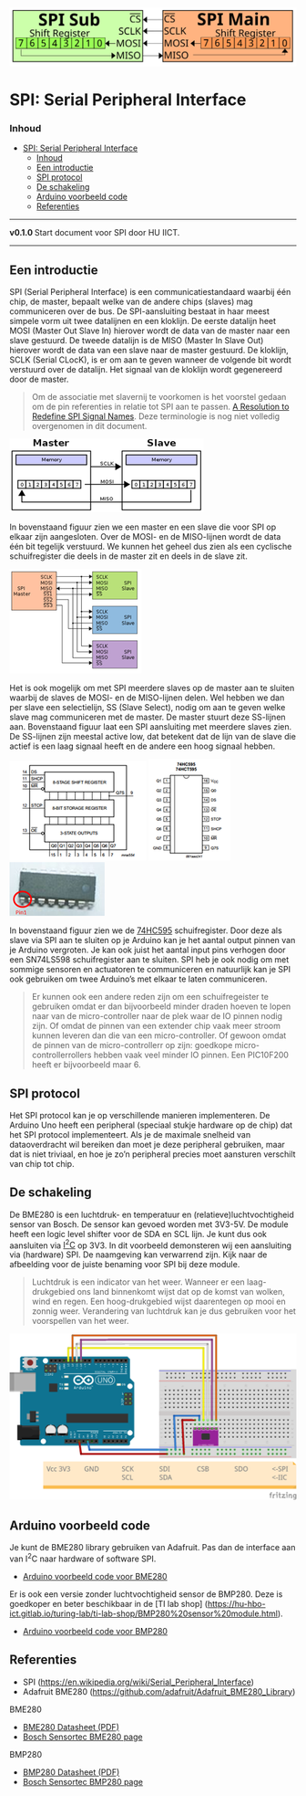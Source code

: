 ![logo](../SPI/img/SPI_basic_operation,_single_Main_&_Sub.svg) [](logo-id)

# SPI: Serial Peripheral Interface[](title-id)

### Inhoud[](toc-id)

- [SPI: Serial Peripheral Interface](#spi-serial-peripheral-interface)
  - [Inhoud](#inhoud)
  - [Een introductie](#een-introductie)
  - [SPI protocol](#spi-protocol)
  - [De schakeling](#de-schakeling)
  - [Arduino voorbeeld code](#arduino-voorbeeld-code)
  - [Referenties](#referenties)

---

**v0.1.0 [](version-id)** Start document voor SPI door HU IICT[](author-id).

---

## Een introductie

SPI (Serial Peripheral Interface) is een communicatiestandaard waarbij één chip, de master, bepaalt welke van de andere chips (slaves) mag communiceren over de bus. De SPI-aansluiting bestaat in haar meest simpele vorm uit twee datalijnen en een kloklijn. De eerste datalijn heet MOSI (Master Out Slave In) hierover wordt de data van de master naar een slave gestuurd. De tweede datalijn is de MISO (Master In Slave Out) hierover wordt de data van een slave naar de master gestuurd. De kloklijn, SCLK (Serial CLocK), is er om aan te geven wanneer de volgende bit wordt verstuurd over de datalijn. Het signaal van de kloklijn wordt gegenereerd door de master.

> Om de associatie met slavernij te voorkomen is het voorstel gedaan om de pin referenties in relatie tot SPI aan te passen. [A Resolution to Redefine SPI Signal Names](<https://www.oshwa.org/a-resolution-to-redefine-spi-signal-names/>). Deze terminologie is nog niet volledig overgenomen in dit document.

![SPI met één master en één slave.](../SPI/img/SPI_master_slave.png)

In bovenstaand figuur zien we een master en een slave die voor SPI op elkaar zijn aangesloten. Over de MOSI- en de MISO-lijnen wordt de data één bit tegelijk verstuurd. We kunnen het geheel dus zien als een cyclische schuifregister die deels in de master zit en deels in de slave zit.

![SPI met één master en drie slaves.](../SPI/img/SPI_three_slaves.png)

Het is ook mogelijk om met SPI meerdere slaves op de master aan te sluiten waarbij de slaves de MOSI- en de MISO-lijnen delen. Wel hebben we dan per slave een selectielijn, SS (Slave Select), nodig om aan te geven welke slave mag communiceren met de master. De master stuurt deze SS-lijnen aan. Bovenstaand figuur laat een SPI aansluiting met meerdere slaves zien. De SS-lijnen zijn meestal active low, dat betekent dat de lijn van de slave die actief is een laag signaal heeft en de andere een hoog signaal hebben.

![De aansluitingen van een 74HC595 output schuifregister](../SPI/img/74HC595_intern.png)  ![](../SPI/img/74HC595.png) ![](../SPI/img/74HC595_img.png)

In bovenstaand figuur zien we de [74HC595](../../elektronische-componenten/ic/74HC595/README.md) schuifregister. Door deze als slave via SPI aan te sluiten op je Arduino kan je het aantal output pinnen van je Arduino vergroten. Je kan ook juist het aantal input pins verhogen door een SN74LS598 schuifregister aan te sluiten. SPI heb je ook nodig om met sommige sensoren en actuatoren te communiceren en natuurlijk kan je SPI ook gebruiken om twee Arduino’s met elkaar te laten communiceren.

> Er kunnen ook een andere reden zijn om een schuifregeister te gebruiken omdat er dan bijvoorbeeld minder draden hoeven te lopen naar van de micro-controller naar de plek waar de IO pinnen nodig zijn. Of omdat de pinnen van een extender chip vaak meer stroom kunnen leveren dan die van een micro-controller. Of gewoon omdat de pinnen van de micro-controllerr op zijn: goedkope micro-controllerrollers hebben vaak veel minder IO pinnen. Een PIC10F200 heeft er bijvoorbeeld maar 6.

## SPI protocol

Het SPI protocol kan je op verschillende manieren implementeren. De Arduino Uno heeft een peripheral (speciaal stukje hardware op de chip) dat het SPI protocol implementeert. Als je de maximale snelheid van dataoverdracht wil bereiken dan moet je deze peripheral gebruiken, maar dat is niet triviaal, en hoe je zo’n peripheral precies moet aansturen verschilt van chip tot chip.

## De schakeling

De BME280 is een luchtdruk- en temperatuur en (relatieve)luchtvochtigheid sensor van Bosch. De sensor kan gevoed worden met 3V3-5V. De module heeft een logic level shifter voor de SDA en SCL lijn. Je kunt dus ook aansluiten via [I<sup>2</sup>C](../I2C/README.md) op 3V3. In dit voorbeeld demonsteren wij een aansluiting via (hardware) SPI. De naamgeving kan verwarrend zijn. Kijk naar de afbeelding voor de juiste benaming voor SPI bij deze module.

> Luchtdruk is een indicator van het weer. Wanneer er een laag-drukgebied ons land binnenkomt wijst dat op de komst van wolken, wind en regen. Een hoog-drukgebied wijst daarentegen op mooi en zonnig weer. Verandering van luchtdruk kan je dus gebruiken voor het voorspellen van het weer.

![BME280](../SPI/img/BME280_bb.png)

## Arduino voorbeeld code

Je kunt de BME280 library gebruiken van Adafruit. Pas dan de interface aan van I<sup>2</sup>C naar hardware of software SPI.

- [Arduino voorbeeld code voor BME280](../SPI/files/bme280test/bme280test.ino)

Er is ook een versie zonder luchtvochtigheid sensor de BMP280. Deze is goedkoper en beter beschikbaar in de [TI lab shop] (<https://hu-hbo-ict.gitlab.io/turing-lab/ti-lab-shop/BMP280%20sensor%20module.html>).

- [Arduino voorbeeld code voor BMP280](../SPI/files/bmp280test/bmp280test.ino)

## Referenties

- SPI (<https://en.wikipedia.org/wiki/Serial_Peripheral_Interface>)
- Adafruit BME280 (<https://github.com/adafruit/Adafruit_BME280_Library>)

BME280

- [BME280 Datasheet (PDF)](./files/bst-bme280-ds002.pdf)
- [Bosch Sensortec BME280 page](https://www.bosch-sensortec.com/products/environmental-sensors/humidity-sensors-bme280/)

BMP280

- [BMP280 Datasheet (PDF)](./files/bst-bmp280-ds001.pdf)
- [Bosch Sensortec BMP280 page](https://www.bosch-sensortec.com/products/environmental-sensors/pressure-sensors/bmp280/)
